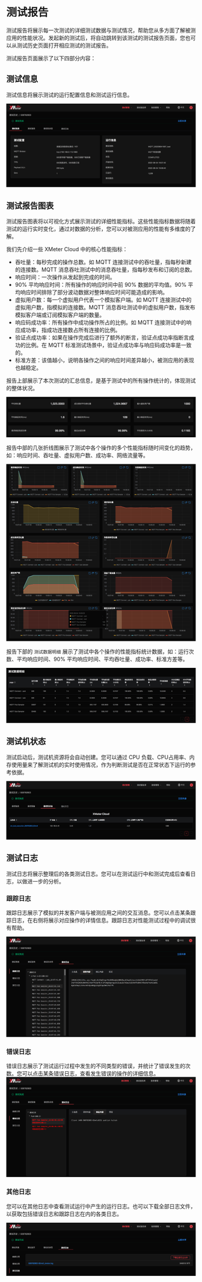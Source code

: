 # 测试报告

测试报告将展示每一次测试的详细测试数据与测试情况，帮助您从多方面了解被测应用的性能状况。发起新的测试后，将自动跳转到该测试的测试报告页面，您也可以从测试历史页面打开相应测试的测试报告。

测试报告页面展示了以下四部分内容：

## 测试信息

测试信息将展示测试的运行配置信息和测试运行信息。

![test-info](../_assets/test_info.png)

## 测试报告图表

测试报告图表将以可视化方式展示测试的详细性能指标。这些性能指标数据将随着测试的运行实时变化，通过对数据的分析，您可以对被测应用的性能有多维度的了解。

我们先介绍一些 XMeter Cloud 中的核心性能指标：

- 吞吐量：每秒完成的操作总数。如 MQTT 连接测试中的吞吐量，指每秒新建的连接数。MQTT 消息吞吐测试中的消息吞吐量，指每秒发布和订阅的总数。
- 响应时间：一次操作从发起到完成的时间。
- 90% 平均响应时间：所有操作的响应时间中前 90% 数据的平均值。90% 平均响应时间排除了部分波动数据对整体响应时间可能造成的影响。
- 虚拟用户数：每一个虚拟用户代表一个模拟客户端。如 MQTT 连接测试中的虚拟用户数，指模拟的连接数。MQTT 消息吞吐测试中的虚拟用户数，指发布模拟客户端或订阅模拟客户端的数量。
- 响应码成功率：所有操作中成功操作所占的比例。如 MQTT 连接测试中的响应成功率，指成功连接数占所有连接的比例。
- 验证点成功率：如果在操作完成后进行了额外的断言，验证点成功率指断言成功的比例。在 MQTT 标准测试场景中，验证点成功率与响应码成功率是一致的。
- 标准方差：该值越小，说明各操作之间的响应时间差异越小，被测应用的表现也越稳定。

报告上部展示了本次测试的汇总信息，是基于测试中的所有操作统计的，体现测试的整体状况。

![test-overall](../_assets/test_overall.png)

报告中部的几张折线图展示了测试中各个操作的多个性能指标随时间变化的趋势，如：响应时间、吞吐量、虚拟用户数、成功率、网络流量等。

![test-charts](../_assets/test_charts.png)

报告下部的 `测试数据明细` 展示了测试中各个操作的性能指标统计数据，如：运行次数、平均响应时间、90% 平均响应时间、平均吞吐量、成功率、标准方差等。

![test-fulldata](../_assets/test_fulldata.png)

## 测试机状态

测试启动后，测试机资源将会自动创建。您可以通过 CPU 负载、CPU占用率、内存使用量来了解测试机的实时使用情况，作为判断测试是否在正常状态下运行的参考依据。

![test-machine](../_assets/test_machine.png)

## 测试日志

测试日志将展示整理后的各类测试日志。您可以在测试运行中和测试完成后查看日志，以做进一步的分析。

### 跟踪日志

跟踪日志展示了模拟的并发客户端与被测应用之间的交互消息。您可以点击某条跟踪日志，在右侧将展示对应操作的详情信息。跟踪日志对性能测试过程中的调试很有帮助。

![trace-log](../_assets/trace_log.png)

### 错误日志

错误日志展示了测试运行过程中发生的不同类型的错误，并统计了错误发生的次数。您可以点击某条错误日志，查看发生错误的操作的详细信息。![error-log](../_assets/error_log.png)

### 其他日志

您可以在其他日志中查看测试运行中产生的运行日志。也可以下载全部日志文件，以获取包括错误日志和跟踪日志在内的各类日志。

![other-log](../_assets/other_log.png)